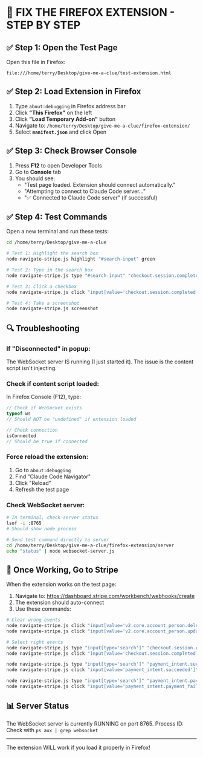 # 🔧 FIX THE FIREFOX EXTENSION - STEP BY STEP

## ✅ Step 1: Open the Test Page
Open this file in Firefox:
```
file:///home/terry/Desktop/give-me-a-clue/test-extension.html
```

## ✅ Step 2: Load Extension in Firefox
1. Type `about:debugging` in Firefox address bar
2. Click **"This Firefox"** on the left
3. Click **"Load Temporary Add-on"** button
4. Navigate to: `/home/terry/Desktop/give-me-a-clue/firefox-extension/`
5. Select **`manifest.json`** and click Open

## ✅ Step 3: Check Browser Console
1. Press **F12** to open Developer Tools
2. Go to **Console** tab
3. You should see:
   - "Test page loaded. Extension should connect automatically."
   - "Attempting to connect to Claude Code server..."
   - "✅ Connected to Claude Code server" (if successful)

## ✅ Step 4: Test Commands

Open a new terminal and run these tests:

```bash
cd /home/terry/Desktop/give-me-a-clue

# Test 1: Highlight the search box
node navigate-stripe.js highlight "#search-input" green

# Test 2: Type in the search box
node navigate-stripe.js type "#search-input" "checkout.session.completed"

# Test 3: Click a checkbox
node navigate-stripe.js click "input[value='checkout.session.completed']"

# Test 4: Take a screenshot
node navigate-stripe.js screenshot
```

## 🔍 Troubleshooting

### If "Disconnected" in popup:
The WebSocket server IS running (I just started it). The issue is the content script isn't injecting.

### Check if content script loaded:
In Firefox Console (F12), type:
```javascript
// Check if WebSocket exists
typeof ws
// Should NOT be "undefined" if extension loaded

// Check connection
isConnected
// Should be true if connected
```

### Force reload the extension:
1. Go to `about:debugging`
2. Find "Claude Code Navigator"
3. Click "Reload"
4. Refresh the test page

### Check WebSocket server:
```bash
# In terminal, check server status
lsof -i :8765
# Should show node process

# Send test command directly to server
cd /home/terry/Desktop/give-me-a-clue/firefox-extension/server
echo "status" | node websocket-server.js
```

## 🎯 Once Working, Go to Stripe

When the extension works on the test page:
1. Navigate to: https://dashboard.stripe.com/workbench/webhooks/create
2. The extension should auto-connect
3. Use these commands:

```bash
# Clear wrong events
node navigate-stripe.js click "input[value='v2.core.account_person.deleted']"
node navigate-stripe.js click "input[value='v2.core.account_person.updated']"

# Select right events
node navigate-stripe.js type "input[type='search']" "checkout.session.completed"
node navigate-stripe.js click "input[value='checkout.session.completed']"

node navigate-stripe.js type "input[type='search']" "payment_intent.succeeded"
node navigate-stripe.js click "input[value='payment_intent.succeeded']"

node navigate-stripe.js type "input[type='search']" "payment_intent.payment_failed"
node navigate-stripe.js click "input[value='payment_intent.payment_failed']"
```

## 📊 Server Status

The WebSocket server is currently RUNNING on port 8765.
Process ID: Check with `ps aux | grep websocket`

---

The extension WILL work if you load it properly in Firefox!
